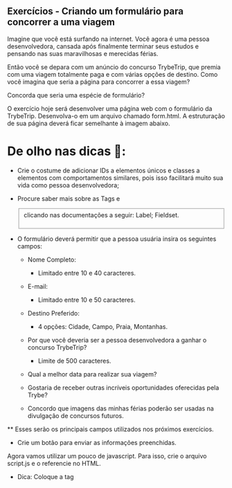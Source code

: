 ## Exercícios - Criando um formulário para concorrer a uma viagem


Imagine que você está surfando na internet. Você agora é uma pessoa desenvolvedora, cansada após finalmente terminar seus estudos e pensando nas suas maravilhosas e merecidas férias.

Então você se depara com um anúncio do concurso TrybeTrip, que premia com uma viagem totalmente paga e com várias opções de destino. Como você imagina que seria a página para concorrer a essa viagem?

Concorda que seria uma espécie de formulário?

O exercício hoje será desenvolver uma página web com o formulário da TrybeTrip. Desenvolva-o em um arquivo chamado form.html. A estruturação de sua página deverá ficar semelhante à imagem abaixo.

# De olho nas dicas 👀:

* Crie o costume de adicionar IDs a elementos únicos e classes a elementos com comportamentos similares, pois isso facilitará muito sua vida como pessoa desenvolvedora;

* Procure saber mais sobre as Tags <label> e <fieldset> clicando nas documentações a seguir:
Label;
Fieldset.

* O formulário deverá permitir que a pessoa usuária insira os seguintes campos:
  * Nome Completo:
    - Limitado entre 10 e 40 caracteres.

  * E-mail:
    - Limitado entre 10 e 50 caracteres.
  
  * Destino Preferido:
    - 4 opções: Cidade, Campo, Praia, Montanhas.

  * Por que você deveria ser a pessoa desenvolvedora a ganhar o concurso TrybeTrip?
    - Limite de 500 caracteres.

  * Qual a melhor data para realizar sua viagem?

  * Gostaria de receber outras incríveis oportunidades oferecidas pela Trybe?

  * Concordo que imagens das minhas férias poderão ser usadas na divulgação de concursos futuros.

** Esses serão os principais campos utilizados nos próximos exercícios.

  * Crie um botão para enviar as informações preenchidas.

Agora vamos utilizar um pouco de javascript. Para isso, crie o arquivo script.js e o referencie no HTML.

  * Dica: Coloque a tag <script> no final do seu body.

  * Interrompa o comportamento padrão do botão submit utilizando o método preventDefault().

  * Crie um botão que limpe as informações contidas nos campos.

  * (Bônus) A TrybeTrip precisa muito de fotos para divulgar seus concursos. Tendo isso em mente, faça com que somente quem autorizar o uso de imagens possa enviar suas informações.

  * (Bônus) Faça a validação dos campos com limite de caracteres. Caso não estejam dentro do esperado ao clicar no botão de submit, um alerta deve ser mostrado com a mensagem: ‘Dados Inválidos’. Caso contrário, a mensagem ‘Dados enviados com sucesso! Obrigado por participar do concurso TrybeTrip.’ deverá aparecer na tela.
